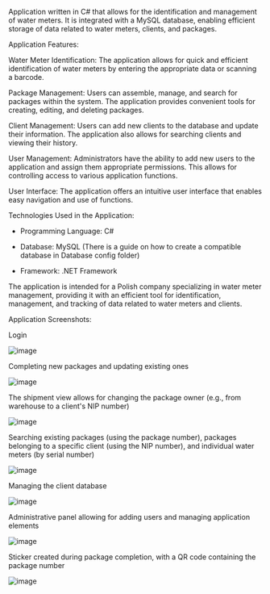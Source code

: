 Application written in C# that allows for the identification and management of water meters. It is integrated with a MySQL database, enabling efficient storage of data related to water meters, clients, and packages.

Application Features:

Water Meter Identification: The application allows for quick and efficient identification of water meters by entering the appropriate data or scanning a barcode.

Package Management: Users can assemble, manage, and search for packages within the system. The application provides convenient tools for creating, editing, and deleting packages.

Client Management: Users can add new clients to the database and update their information. The application also allows for searching clients and viewing their history.

User Management: Administrators have the ability to add new users to the application and assign them appropriate permissions. This allows for controlling access to various application functions.

User Interface: The application offers an intuitive user interface that enables easy navigation and use of functions.

Technologies Used in the Application:

* Programming Language: C#

* Database: MySQL (There is a guide on how to create a compatible database in Database config folder)

* Framework: .NET Framework

The application is intended for a Polish company specializing in water meter management, providing it with an efficient tool for identification, management, and tracking of data related to water meters and clients.

Application Screenshots:

Login

![image](https://github.com/B3nnnji/FILAapp/assets/75662635/d48e820d-f5a3-4afb-be62-9ccb7f51622b) 

Completing new packages and updating existing ones

![image](https://github.com/B3nnnji/FILAapp/assets/75662635/f827023d-1fdb-4c39-81c2-13a23e2b225e) 

The shipment view allows for changing the package owner (e.g., from warehouse to a client's NIP number)

![image](https://github.com/B3nnnji/FILAapp/assets/75662635/be08e4e6-85d7-4d3e-ba49-5933e4da4898) 

Searching existing packages (using the package number), packages belonging to a specific client (using the NIP number), and individual water meters (by serial number)

![image](https://github.com/B3nnnji/FILAapp/assets/75662635/e837d759-00bd-43a5-a951-ca2105ef6d96)  

Managing the client database

![image](https://github.com/B3nnnji/FILAapp/assets/75662635/416d1f98-35a7-4e64-8cea-d937f327f11a)  

Administrative panel allowing for adding users and managing application elements

![image](https://github.com/B3nnnji/FILAapp/assets/75662635/8e8999ed-570e-4e4b-9617-85c7f4d4a02d)  

Sticker created during package completion, with a QR code containing the package number

![image](https://github.com/B3nnnji/FILAapp/assets/75662635/9f2b63cb-c092-4a58-a9a6-890042f8c477)  






